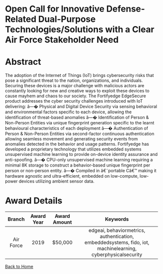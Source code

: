 
Open Call for Innovative Defense-Related Dual-Purpose Technologies/Solutions with a Clear Air Force Stakeholder Need
====================================================================================================================

# Abstract


The adoption of the Internet of Things (IoT) brings cybersecurity risks that pose a significant threat to the nation, organizations, and individuals. Securing these devices is a major challenge with malicious actors are constantly looking for new and creative ways to exploit these devices to cause mayhem and chaos to our society. The Fortifyedge EdgeSecure product addresses the cyber security challenges introduced with IoT delivering: â—� Physical and Digital Device Security via sensing behavioral and environmental factors specific to each device, allowing the identification of threat-based anomalies â—� Identification of Person & Non-Person Entities via unique fingerprint generation specific to the learnt behavioural characteristics of each deployment â—� Authentication of Person & Non-Person Entities via second-factor continuous authentication allowing seamless movement and generating security events from anomalies detected in the behavior and usage patterns. Fortifyedge has developed a proprietary technology that utilizes embedded systems unsupervised machine learning to provide on-device identity assurance and anti-spoofing. â—� CPU-only unsupervised machine learning requiring a minimal 8K storage to construct a behavior-based unique fingerprint per person or non-person entity. â—� Compiled in â€˜portable Câ€™ making it hardware agnostic and ultra-efficient, embedded on low-compute, low-power devices utilizing ambient sensor data.  

# Award Details

|Branch|Award Year|Award Amount|Keywords|
| :---: | :---: | :---: | :---: |
|Air Force|2019|$50,000|edgeai, behaviormetrics, authentication, embeddedsystems, fido, iot, machinelearning, cyberphysicalsecurity|
  
  


[Back to Home](https://github.com/chrischow/dod_sbir_awards#1540)